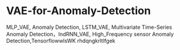 # VAE-for-Anomaly-Detection
MLP_VAE, Anomaly Detection, LSTM_VAE, Multivariate Time-Series Anomaly Detection，IndRNN_VAE, High_Frequency sensor Anomaly Detection,TensorflowwlsWK rhdqngkrltlfgek
